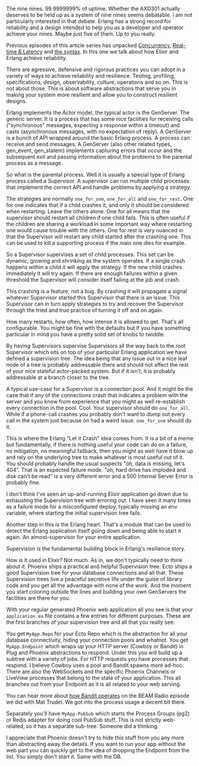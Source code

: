 The nine nines. 99.9999999% of uptime. Whether the AXD301 actually deserves to be held up as a system of nine nines seems debatable. I am not particularly interested in that debate. Erlang has a strong record for reliability and a design intended to help you as a developer and operator achieve your nines. Maybe just five of them. Up to you really.

Previous episodes of this article series has unpacked [Concurrency](/unpacking-elixir-concurrency.html), [Real-time & Latency](/unpacking-elixir-realtime-latency.html) and [the syntax](/unpacking-elixir-syntax.html). In this one we talk about how Elixir and Erlang achieve reliability.

There are agressive, defensive and rigorous practices you can adopt in a variety of ways to achieve reliability and resilience. Testing, profiling, specifications, design, observability, culture, operations and so on. This is not about those. This is about software abstractions that serve you in making your system more resilient and allow you to construct resilient designs.

Erlang implements the Actor model, the typical actor is the GenServer. The generic server. It is a process that has some nice facilities for receiving calls ("synchronous" messages, expecting a response within a timeout) and casts (asynchronous messages, with no expectation of reply). A GenServer is a bunch of API wrapped around the basic Erlang process. A process can receive and send messages. A GenServer (also other related types, gen_event, gen_statem) implements capturing errors that occur and the subsequent exit and passing information about the problems to the parental process as a message.

So what is the parental process. Well it is usually a special type of Erlang process called a Supervisor. A supervisor can run multiple child processes that implement the correct API and handle problems by applying a strategy.

The strategies are normally `one_for_one`, `one_for_all` and `one_for_rest`. One for one indicates that if a child crashes it, and only it should be considered when restarting. Leave the others alone. One for all means that the supervisor should restart all children if one child fails. This is often useful if the children are sharing a workload in some important way where restarting one would cause trouble with the others. One for rest is very nuanced in that the Supervisor will restart any child started after the crashing one. This can be used to kill a supporting process if the main one dies for example.

So a Supervisor supervises a set of child processes. This set can be dynamic, growing and shrinking as the system operates. If a single crash happens within a child it will apply the strategy. If the new child crashes immediately it will try again. If there are enough failures within a given threshold the Supervisor will consider itself failing at the job and crash.

This crashing is a feature, not a bug. By crashing it will propagate a signal whatever Supervisor started this Supervisor that there is an issue. This Supervisor can in turn apply strategies to try and recover the Supervisor through the tried and true practice of turning it off and on again.

How many restarts, how often, how intense it is allowed to get. That's all configurable. You might be fine with the defaults but if you have something particular in mind you have a pretty solid set of knobs to twiddle.

By having Supervisors supervise Supervisors all the way back to the root Supervisor which sits on top of your particular Erlang application we have defined a supervision tree. The idea being that any issue out in a nice leaf node of a tree is probably addressable there and should not affect the rest of your nice stateful actor-packed system. But if it isn't, it is probably addressable at a branch closer to the tree.

A typical use-case for a Supervisor is a connection pool. And it might be the case that if any of the connections crash that indicates a problem with the server and you know from experience that you might as well re-establish every connection in the pool. Cool. Your supervisor should do `one_for_all`. While if a phone-call crashes you probably don't want to dump out every call in the system just because on had a weird issue. `one_for_one` should do it.

This is where the Erlang "Let it Crash" idea comes from. It is a bit of a meme but fundamentally, if there is nothing useful your code can do on a failure, no mitigation, no meaningful fallback, then you might as well have it blow up and rely on the underlying tree to make whatever is most useful out of it. You should probably handle the usual suspects "oh, data is missing, let's 404". That is an expected failure mode. "oh, hard drive has imploded and disk can't be read" is a very different error and a 500 Internal Server Error is probably fine.

I don't think I've seen an up-and-running Elixir application go down due to exhausting the Supervision tree with erroring out. I have seen it many times as a failure mode for a misconfigured deploy, typically missing an env variable, where starting the initial supervision tree fails.

Another step in this is the Erlang heart. That's a module that can be used to detect the Erlang application itself going down and being able to start it again. An almost-supervisor for your entire application.

Supervision is the fundamental building block in Erlang's resilience story.

How is it used in Elixir? Not much. As in, we don't typically need to think about it. Phoenix ships a practical and helpful Supervision tree. Ecto ships a good Supervision tree for your database connections and all that. These Supervision trees live a peaceful secretive life under the guise of library code and you get all the advantage with none of the work. And the moment you start coloring outside the lines and building your own GenServers the facilities are there for you.

With your regular generated Phoenix web application all you see is that your `application.ex` file contains a few entries for different purposes. These are the first branches of your supervision tree and all that you really see.

You get `MyApp.Repo` for your Ecto Repo which is the abstraction for all your database connectivity, hiding your connection pools and whatnot. You get `MyApp.Endpoint` which wraps up your HTTP server (Cowboy or Bandit) in Plug and Phoenix abstractions to respond. Under this you will build up a subtree with a variety of jobs. For HTTP requests you have processes that respond. I believe Cowboy uses a pool and Bandit spawns more ad-hoc. There are also the WebSockets and the specific Phoenix Channels or LiveView processes that belong to the state of your application. This all branches out from your Endpoint as it is all related to your web serving.

You can hear more about [how Bandit operates](https://www.beamrad.io/53) on the BEAM Radio episode we did with Mat Trudel. We got into the process usage a decent bit there.

Separately you'll have `MyApp.PubSub` which starts the Process Groups (pg2) or Redis adapter for doing cool PubSub stuff. This is not strictly web-related, so it has a separate sub-tree. Someone did a thinking.

I appreciate that Phoenix doesn't try to hide this stuff from you any more than abstracting away the details. If you want to run your app without the web part you can quickly get to the idea of dropping the Endpoint from the list. You simply don't start it. Same with the DB.